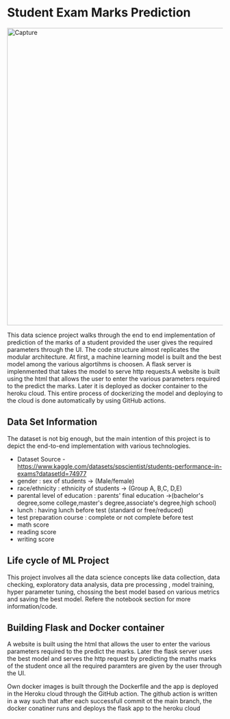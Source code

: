 # Student Exam Marks Prediction

<img width="695" alt="Capture" src="https://user-images.githubusercontent.com/89142569/229309274-80d5d987-14c3-4840-8457-e31b2dc9e1fb.PNG">


This data science project walks through the end to end implementation of prediction of the marks of a student provided the user gives the required parameters through the UI. The code structure almost replicates the modular architecture. At first, a machine learning model is built and the best model among the various algortihms is choosen. A flask server is implenmented that takes the model to serve http requests.A website is built using the html that allows the user to enter the various parameters required to the predict the marks. Later it is deployed as docker container to the heroku cloud. This entire process of dockerizing the model and deploying to the cloud is done automatically by using GitHub actions.

## Data Set Information

The dataset is not big enough, but the main intention of this project is to depict the end-to-end implementation with various technologies.

* Dataset Source - https://www.kaggle.com/datasets/spscientist/students-performance-in-exams?datasetId=74977
* gender : sex of students -> (Male/female)
* race/ethnicity : ethnicity of students -> (Group A, B,C, D,E)
* parental level of education : parents' final education ->(bachelor's degree,some college,master's     degree,associate's degree,high school)
* lunch : having lunch before test (standard or free/reduced)
* test preparation course : complete or not complete before test
* math score
* reading score
* writing score

## Life cycle of ML Project

This project involves all the data science concepts like data collection, data checking, exploratory data analysis, data pre processing , model training, hyper parameter tuning, chossing the best model based on various metrics and saving the best model. Refere the notebook section for more information/code.

## Building Flask and Docker container

A website is built using the html that allows the user to enter the various parameters required to the predict the marks. Later the flask server uses the best model and serves the http request by predicting the maths marks of the student once all the required paramters are given by the user through the UI.

Own docker images is built through the Dockerfile and the app is deployed in the Heroku cloud through the GitHub action. The github action is written in a way such that after each successfull commit ot the main branch, the docker conatiner runs and deploys the flask app to the heroku cloud


